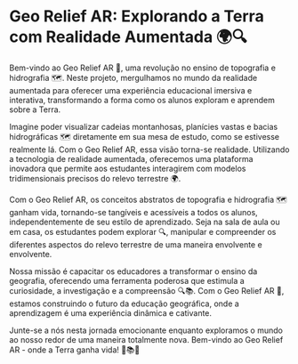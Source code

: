 # Geo Relief AR: Explorando a Terra com Realidade Aumentada 🌍🔍

Bem-vindo ao Geo Relief AR 🚀, uma revolução no ensino de topografia e hidrografia 🗺️. Neste projeto, mergulhamos no mundo da realidade aumentada para oferecer uma experiência educacional imersiva e interativa, transformando a forma como os alunos exploram e aprendem sobre a Terra.

Imagine poder visualizar cadeias montanhosas, planícies vastas e bacias hidrográficas 🗺️ diretamente em sua mesa de estudo, como se estivesse realmente lá. Com o Geo Relief AR, essa visão torna-se realidade. Utilizando a tecnologia de realidade aumentada, oferecemos uma plataforma inovadora que permite aos estudantes interagirem com modelos tridimensionais precisos do relevo terrestre 🌍.

Com o Geo Relief AR, os conceitos abstratos de topografia e hidrografia 🗺️ ganham vida, tornando-se tangíveis e acessíveis a todos os alunos, independentemente de seu estilo de aprendizado. Seja na sala de aula ou em casa, os estudantes podem explorar 🔍, manipular e compreender os diferentes aspectos do relevo terrestre de uma maneira envolvente e envolvente.

Nossa missão é capacitar os educadores a transformar o ensino da geografia, oferecendo uma ferramenta poderosa que estimula a curiosidade, a investigação e a compreensão 🔍📚. Com o Geo Relief AR 🚀, estamos construindo o futuro da educação geográfica, onde a aprendizagem é uma experiência dinâmica e cativante.

Junte-se a nós nesta jornada emocionante enquanto exploramos o mundo ao nosso redor de uma maneira totalmente nova. Bem-vindo ao Geo Relief AR - onde a Terra ganha vida! 🚀📚✨


